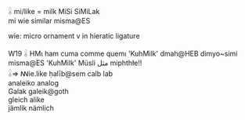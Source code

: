 𓏇 mi/like = milk MiSi SiMiLak  
  mi wie similar misma@ES  
  
wie: micro ornament v in hieratic ligature  
  
W19  𓏇 HMι ham cuma comme quemι 'KuhMilk' dmah@HEB dimyo~simi   
misma@ES 'KuhMilk' Müsli  مثل miphthłe!! 	  
𓏇=> ꟿie.like ḥalīb@sem calb lab  
analeiko analog   
Galak galeik@goth  
gleich alike   
jämlik nämlich  

